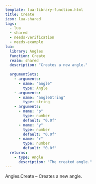 ```yaml
---
template: lua-library-function.html
title: Create
icon: lua-shared
tags:
  - lua
  - shared
  - needs-verification
  - needs-example
lua:
  library: Angles
  function: Create
  realm: shared
  description: "Creates a new angle."
  
  argumentSets:
    - arguments:
      - name: "angle"
        type: Angle
    - arguments:
      - name: "angleString"
        type: string
    - arguments:
      - name: "p"
        type: number
        default: "0.0f"
      - name: "y"
        type: number
        default: "0.0f"
      - name: "r"
        type: number
        default: "0.0f"
  returns:
    - type: Angle
      description: "The created angle."
---
```


<div class="lua__search__keywords">
Angles.Create &#x2013; Creates a new angle.
</div>
